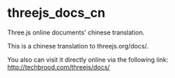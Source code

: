 # threejs_docs_cn
Three.js online documents' chinese translation.

This is a chinese translation to threejs.org/docs/.

You also can visit it directly online via the following link:
http://techbrood.com/threejs/docs/
